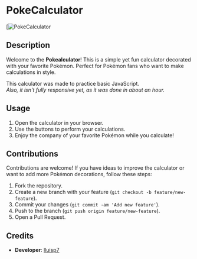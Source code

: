 # PokeCalculator

[![PokeCalculator](https://pokecalculator.netlify.app/)

## Description

Welcome to the **Pokealculator**! This is a simple yet fun calculator decorated with your favorite Pokémon. Perfect for Pokémon fans who want to make calculations in style.

This calculator was made to practice basic JavaScript.  
*Also, it isn't fully responsive yet, as it was done in about an hour.*


## Usage

1. Open the calculator in your browser.
2. Use the buttons to perform your calculations.
3. Enjoy the company of your favorite Pokémon while you calculate!

## Contributions

Contributions are welcome! If you have ideas to improve the calculator or want to add more Pokémon decorations, follow these steps:

1. Fork the repository.
2. Create a new branch with your feature (`git checkout -b feature/new-feature`).
3. Commit your changes (`git commit -am 'Add new feature'`).
4. Push to the branch (`git push origin feature/new-feature`).
5. Open a Pull Request.

## Credits

- **Developer**: [lluisp7](https://github.com/lluisp7)
